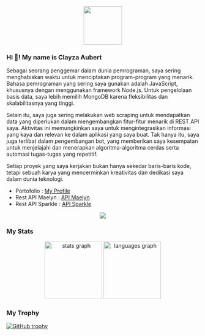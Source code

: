 <div align="center">
  <img height="100" src="https://telegra.ph/file/f2ad18dee76cd3a78da3e.jpg"  />
</div>

### Hi 👋! My name is Clayza Aubert
Sebagai seorang penggemar dalam dunia pemrograman, saya sering menghabiskan waktu untuk menciptakan program-program yang menarik. Bahasa pemrograman yang sering saya gunakan adalah JavaScript, khususnya dengan menggunakan framework Node.js. Untuk pengelolaan basis data, saya lebih memilih MongoDB karena fleksibilitas dan skalabilitasnya yang tinggi.

Selain itu, saya juga sering melakukan web scraping untuk mendapatkan data yang diperlukan dalam mengembangkan fitur-fitur menarik di REST API saya. Aktivitas ini memungkinkan saya untuk mengintegrasikan informasi yang kaya dan relevan ke dalam aplikasi yang saya buat. Tak hanya itu, saya juga terlibat dalam pengembangan bot, yang memberikan saya kesempatan untuk menjelajahi dan menerapkan algoritma-algoritma cerdas serta automasi tugas-tugas yang repetitif.

Setiap proyek yang saya kerjakan bukan hanya sekedar baris-baris kode, tetapi sebuah karya yang mencerminkan kreativitas dan dedikasi saya dalam dunia teknologi.

- Portofolio : [My Profile](https://clayzaaubert.my.id)
- Rest API Maelyn : [API Maelyn](https://api.maelyn.my.id)
- Rest API Sparkle : [API Sparkle](https://github.com/ClayzaAubert/API-Sparkle-Docs)

<div align="center">
  <img src="https://ipacel.cc/+/MoeCounter2/?name=ClayzaAubert"  />
</div>

### My Stats

<div align="center">
  <img src="https://github-readme-stats.vercel.app/api?username=ClayzaAubert&hide_title=false&hide_rank=false&show_icons=true&include_all_commits=true&count_private=true&disable_animations=false&theme=aura&locale=en&hide_border=false&order=1" height="150" alt="stats graph"  />
  <img src="https://github-readme-stats.vercel.app/api/top-langs?username=ClayzaAubert&locale=en&hide_title=false&layout=compact&card_width=320&langs_count=5&theme=dracula&hide_border=false" height="150" alt="languages graph"  />
</div>

### My Trophy
[![GitHub trophy](https://github-profile-trophy.vercel.app/?username=ClayzaAubert&theme=onedark)](https://github.com/ryo-ma/github-profile-trophy)
